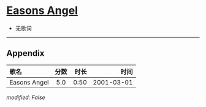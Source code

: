 # [Easons Angel](https://music.163.com/song?id=67432)

* 无歌词


---

## Appendix

|歌名|分数|时长|时间|
|:---|:---:|---:|---:|
|Easons Angel|5.0|0:50|2001-03-01

*modified: False*